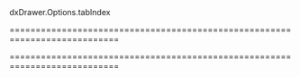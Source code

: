 <!--id-->dxDrawer.Options.tabIndex<!--/id-->
===========================================================================
<!--hidden--><!--/hidden-->
===========================================================================

